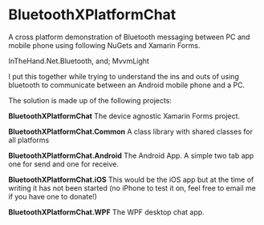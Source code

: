 # BluetoothXPlatformChat
A cross platform demonstration of Bluetooth messaging between PC and mobile phone using following NuGets and Xamarin Forms.

InTheHand.Net.Bluetooth, and;
MvvmLight

I put this together while trying to understand the ins and outs of using bluetooth to communicate between an Android mobile phone and a PC.

The solution is made up of the following projects:

 <b>BluetoothXPlatformChat</b>
 The device agnostic Xamarin Forms project.

 <b>BluetoothXPlatformChat.Common</b>
 A class library with shared classes for all platforms

 <b>BluetoothXPlatformChat.Android</b>
 The Android App. A simple two tab app one for send and one for receive.
 
 <b>BluetoothXPlatformChat.iOS</b>
 This would be the iOS app but at the time of writing it has not been started (no iPhone to test it on, feel free to email me if you have one to donate!)
 
 <b>BluetoothXPlatformChat.WPF</b>
 The WPF desktop chat app.




